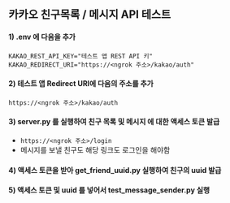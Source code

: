 ## 카카오 친구목록 / 메시지 API 테스트

#### 1) .env 에 다음을 추가
```
KAKAO_REST_API_KEY="테스트 앱 REST API 키"
KAKAO_REDIRECT_URI="https://<ngrok 주소>/kakao/auth"
```

#### 2) 테스트 앱 Redirect URI에 다음의 주소를 추가
```
https://<ngrok 주소>/kakao/auth
```

#### 3) server.py 를 실행하여 친구 목록 및 메시지 에 대한 액세스 토큰 발급
- `https://<ngrok 주소>/login`
- 메시지를 보낼 친구도 해당 링크도 로그인을 해야함

#### 4) 액세스 토큰을 받아 get_friend_uuid.py 실행하여 친구의 uuid 발급

#### 5) 액세스 토큰 및 uuid 를 넣어서 test_message_sender.py 실행
